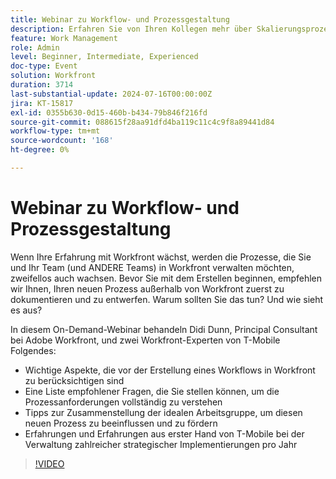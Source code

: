 ```yaml
---
title: Webinar zu Workflow- und Prozessgestaltung
description: Erfahren Sie von Ihren Kollegen mehr über Skalierungsprozesse in Workfront. Erfahren Sie in unserem On-Demand-Webinar, warum die Dokumentation und Gestaltung von Workflows außerhalb von Workfront von entscheidender Bedeutung ist, und erhalten Sie Tipps von T-Mobile-Experten.
feature: Work Management
role: Admin
level: Beginner, Intermediate, Experienced
doc-type: Event
solution: Workfront
duration: 3714
last-substantial-update: 2024-07-16T00:00:00Z
jira: KT-15817
exl-id: 0355b630-0d15-460b-b434-79b846f216fd
source-git-commit: 088615f28aa91dfd4ba119c11c4c9f8a89441d84
workflow-type: tm+mt
source-wordcount: '168'
ht-degree: 0%

---
```


# Webinar zu Workflow- und Prozessgestaltung

Wenn Ihre Erfahrung mit Workfront wächst, werden die Prozesse, die Sie und Ihr Team (und ANDERE Teams) in Workfront verwalten möchten, zweifellos auch wachsen. Bevor Sie mit dem Erstellen beginnen, empfehlen wir Ihnen, Ihren neuen Prozess außerhalb von Workfront zuerst zu dokumentieren und zu entwerfen. Warum sollten Sie das tun? Und wie sieht es aus?

In diesem On-Demand-Webinar behandeln Didi Dunn, Principal Consultant bei Adobe Workfront, und zwei Workfront-Experten von T-Mobile Folgendes:

* Wichtige Aspekte, die vor der Erstellung eines Workflows in Workfront zu berücksichtigen sind
* Eine Liste empfohlener Fragen, die Sie stellen können, um die Prozessanforderungen vollständig zu verstehen
* Tipps zur Zusammenstellung der idealen Arbeitsgruppe, um diesen neuen Prozess zu beeinflussen und zu fördern
* Erfahrungen und Erfahrungen aus erster Hand von T-Mobile bei der Verwaltung zahlreicher strategischer Implementierungen pro Jahr

>[!VIDEO](https://video.tv.adobe.com/v/3431011/?learn=on)
